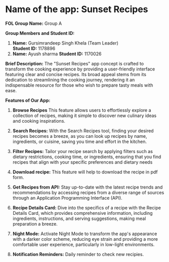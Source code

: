 # Name of the app:  Sunset Recipes

**FOL Group Name:** Group A

**Group Members and Student ID:**
1. **Name:** Gursimrandeep Singh Khela (Team Leader)  
     **Student ID:** 1178896
1. **Name:** Ayush sharma
     **Student ID:** 1170026  

**Brief Description:** The "Sunset Recipes" app concept is crafted to transform the cooking experience by providing a user-friendly interface featuring clear and concise recipes. Its broad appeal stems from its dedication to streamlining the cooking journey, rendering it an indispensable resource for those who wish to prepare tasty meals with ease.

**Features of Our App:**
1.	**Browse Recipes** This feature allows users to effortlessly explore a collection of recipes, making it simple to discover new culinary ideas and cooking inspirations.

2.	**Search Recipes:** With the Search Recipes tool, finding your desired recipes becomes a breeze, as you can look up recipes by name, ingredients, or cuisine, saving you time and effort in the kitchen.

3.	**Filter Recipes:** Tailor your recipe search by applying filters such as dietary restrictions, cooking time, or ingredients, ensuring that you find recipes that align with your specific preferences and dietary needs

4.	**Download recipe:** This feature will help to download the recipe in pdf form.

5. **Get Recipes from API:** Stay up-to-date with the latest recipe trends and recommendations by accessing recipes from a diverse range of sources through an Application Programming Interface (API).

6. **Recipe Details Card:** Dive into the specifics of a recipe with the Recipe Details Card, which provides comprehensive information, including ingredients, instructions, and serving suggestions, making meal preparation a breeze.

7. **Night Mode:** Activate Night Mode to transform the app's appearance with a darker color scheme, reducing eye strain and providing a more comfortable user experience, particularly in low-light environments.

8. **Notification Reminders:** Daily reminder to check new recipies.
